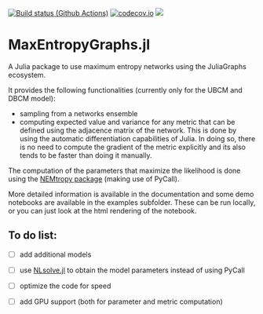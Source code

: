 [![Build status (Github Actions)](https://github.com/B4rtDC/MaxEntropyGraphs.jl/workflows/CI/badge.svg)](https://github.com/B4rtDC/MaxEntropyGraphs.jl/actions)
[![codecov.io](http://codecov.io/github/B4rtDC/MaxEntropyGraphs.jl/coverage.svg?branch=main)](http://codecov.io/github/B4rtDC/MaxEntropyGraphs.jl?branch=main)
[![](https://img.shields.io/badge/docs-latest-blue.svg)](https://B4rtDC.github.io/MaxEntropyGraphs.jl/dev/)

# MaxEntropyGraphs.jl


A Julia package to use maximum entropy networks using the JuliaGraphs ecosystem.


It provides the following functionalities (currently only for the UBCM and DBCM model):
* sampling from a networks ensemble
* computing expected value and variance for any metric that can be defined using the adjacence matrix of the network. This is done by using the automatic differentiation capabilities of Julia. In doing so, there is no need to compute the gradient of the metric explicitly and its also tends to be faster than doing it manually. 

The computation of the parameters that maximize the likelihood is done using the [NEMtropy package](https://nemtropy.readthedocs.io/en/master/index.html) (making use of PyCall).

More detailed information is available in the documentation and some demo notebooks are available in the examples subfolder. These can be run locally, or you can just look at the html rendering of the notebook.



## To do list:
- [ ] add additional models
- [ ] use [NLsolve.jl](https://github.com/JuliaNLSolvers/NLsolve.jl) to obtain the model parameters instead of using PyCall 
- [ ] optimize the code for speed
- [ ] add GPU support (both for parameter and metric computation)


